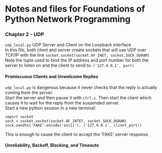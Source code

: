 # Notes and files for Foundations of Python Network Programming

### Chapter 2 - UDP

`udp_local.py` UDP Server and Client on the Loopback interface<br>
In this file, both client and server create sockets that will use UDP over TCP/IP with the line `socket.socket(socket.AF_INET, socket.SOCK_DGRAM)`<br>
Note the tuple used to bind the IP address and port number for both the server to listen on and the client to send to: `('127.0.0.1', port)`

#### Promiscuous Clients and Unwelcome Replies

`udp_local.py` is dangerous because it never checks that the reply is actually coming from the server.<br>
Start the server and then pause it with `ctrl-z`. Then start the client which causes it to wait for the reply from the suspended server.<br>
Start a new python session in a new terminal:

```
import socket
sock = socket.socket(socket.AF_INTET, socket.SOCK_DGRAM)
sock.sendto('FAKE'.encode('ascii'), ('127.0.0.1', client_port))
```

This is enough to cause the client to accept the 'FAKE' server response.

#### Unreliability, Backoff, Blocking, and Timeouts


